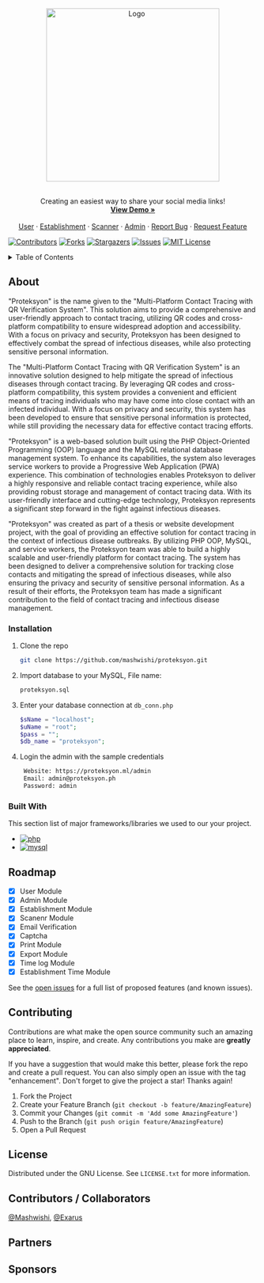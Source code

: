 





<!-- PROJECT LOGO -->
<br />
<div align="center">
<br />
  <a href="https://proteksyon.ml/">
    <img src="https://i.imgur.com/9ZOK5iN.png" alt="Logo" width="350">
  </a>
<br /><br />
  <p align="center">
    Creating an easiest way to share your social media links!
    <br />
    <a href="https://proteksyon.ml/"><strong>View Demo »</strong></a>
    <br />
    <br />
    <a href="https://proteksyon.ml/user">User</a>
    ·
    <a href="https://proteksyon.ml/establishment">Establishment</a>
    ·
    <a href="https://proteksyon.ml/scanner">Scanner</a>
    ·
    <a href="https://proteksyon.ml/admin ">Admin</a>
    ·
    <a href="https://github.com/mashwishi/proteksyon/issues">Report Bug</a>
    ·
    <a href="https://github.com/mashwishi/proteksyon/issues">Request Feature</a>
  </p>
</div>


[![Contributors][contributors-shield]][contributors-url]
[![Forks][forks-shield]][forks-url]
[![Stargazers][stars-shield]][stars-url]
[![Issues][issues-shield]][issues-url]
[![MIT License][license-shield]][license-url]

<!-- TABLE OF CONTENTS -->
<details>
  <summary>Table of Contents</summary>
  <ol>
    <li>
      <a href="#about">About</a>
      <ul>
        <li><a href="#installation">Installation</a></li>
      </ul>
    <li><a href="#built-with">Built With</a></li>
    </li>
    <li><a href="#roadmap">Roadmap</a></li>
    <li><a href="#contributing">Contributing</a></li>
    <li><a href="#license">License</a></li>
    <li><a href="#contributors">Contributors</a></li>
  </ol>
</details>

<!-- GETTING STARTED -->
## About
"Proteksyon" is the name given to the "Multi-Platform Contact Tracing with QR Verification System". This solution aims to provide a comprehensive and user-friendly approach to contact tracing, utilizing QR codes and cross-platform compatibility to ensure widespread adoption and accessibility. With a focus on privacy and security, Proteksyon has been designed to effectively combat the spread of infectious diseases, while also protecting sensitive personal information.

The "Multi-Platform Contact Tracing with QR Verification System" is an innovative solution designed to help mitigate the spread of infectious diseases through contact tracing. By leveraging QR codes and cross-platform compatibility, this system provides a convenient and efficient means of tracing individuals who may have come into close contact with an infected individual. With a focus on privacy and security, this system has been developed to ensure that sensitive personal information is protected, while still providing the necessary data for effective contact tracing efforts.

"Proteksyon" is a web-based solution built using the PHP Object-Oriented Programming (OOP) language and the MySQL relational database management system. To enhance its capabilities, the system also leverages service workers to provide a Progressive Web Application (PWA) experience. This combination of technologies enables Proteksyon to deliver a highly responsive and reliable contact tracing experience, while also providing robust storage and management of contact tracing data. With its user-friendly interface and cutting-edge technology, Proteksyon represents a significant step forward in the fight against infectious diseases.

"Proteksyon" was created as part of a thesis or website development project, with the goal of providing an effective solution for contact tracing in the context of infectious disease outbreaks. By utilizing PHP OOP, MySQL, and service workers, the Proteksyon team was able to build a highly scalable and user-friendly platform for contact tracing. The system has been designed to deliver a comprehensive solution for tracking close contacts and mitigating the spread of infectious diseases, while also ensuring the privacy and security of sensitive personal information. As a result of their efforts, the Proteksyon team has made a significant contribution to the field of contact tracing and infectious disease management.

### Installation

1. Clone the repo
   ```sh
   git clone https://github.com/mashwishi/proteksyon.git
   ```
2. Import database to your MySQL, File name:
   ```sh
   proteksyon.sql
   ```
3. Enter your database connection at `db_conn.php`
    ```php
    $sName = "localhost";
    $uName = "root";
    $pass = "";
    $db_name = "proteksyon";
    ```
4. Login the admin with the sample credentials
    ```sh
     Website: https://proteksyon.ml/admin 
     Email: admin@proteksyon.ph
     Password: admin
    ```

### Built With

This section list of major frameworks/libraries we used to our your project. 

* [![php][php]][php]
* [![mysql][mysql]][mysql]

<!-- ROADMAP -->
## Roadmap

- [x] User Module
- [x] Admin Module
- [x] Establishment Module
- [x] Scanenr Module
- [x] Email Verification
- [x] Captcha
- [x] Print Module
- [x] Export Module
- [x] Time log Module
- [x] Establishment Time Module

See the [open issues](https://github.com/mashwishi/proteksyon/issues) for a full list of proposed features (and known issues).


<!-- CONTRIBUTING -->
## Contributing

Contributions are what make the open source community such an amazing place to learn, inspire, and create. Any contributions you make are **greatly appreciated**.

If you have a suggestion that would make this better, please fork the repo and create a pull request. You can also simply open an issue with the tag "enhancement".
Don't forget to give the project a star! Thanks again!

1. Fork the Project
2. Create your Feature Branch (`git checkout -b feature/AmazingFeature`)
3. Commit your Changes (`git commit -m 'Add some AmazingFeature'`)
4. Push to the Branch (`git push origin feature/AmazingFeature`)
5. Open a Pull Request



<!-- LICENSE -->
## License

Distributed under the GNU License. See `LICENSE.txt` for more information.


<!-- Contributors / Collaborators -->
## Contributors / Collaborators

[@Mashwishi](https://github.com/Mashwishi), [@Exarus](https://github.com/Exaruss)

<!-- Partners -->
## Partners

<!-- Sponsors -->
## Sponsors





<!-- MARKDOWN LINKS & IMAGES -->
<!-- https://www.markdownguide.org/basic-syntax/#reference-style-links -->
[contributors-shield]: https://img.shields.io/github/contributors/mashwishi/proteksyon.svg?style=for-the-badge
[contributors-url]: https://github.com/mashwishi/proteksyon/graphs/contributors
[forks-shield]: https://img.shields.io/github/forks/mashwishi/proteksyon.svg?style=for-the-badge
[forks-url]: https://github.com/mashwishi/proteksyon/network/members
[stars-shield]: https://img.shields.io/github/stars/mashwishi/proteksyon.svg?style=for-the-badge
[stars-url]: https://github.com/mashwishi/proteksyon/stargazers
[issues-shield]: https://img.shields.io/github/issues/mashwishi/proteksyon.svg?style=for-the-badge
[issues-url]: https://github.com/mashwishi/proteksyon/issues
[license-shield]: https://img.shields.io/github/license/mashwishi/proteksyon.svg?style=for-the-badge
[license-url]: https://github.com/mashwishi/proteksyon/blob/main/LICENSE

[product-screenshot]: images/screenshot.png

[php]: https://img.shields.io/badge/php-5851EB?style=for-the-badge&logo=php&logoColor=white
[php]: https://www.php.net/

[mysql]: https://img.shields.io/badge/MySQL-E17511?style=for-the-badge&logo=mysql&logoColor=42759C 
[mysql]: https://www.mysql.com/
